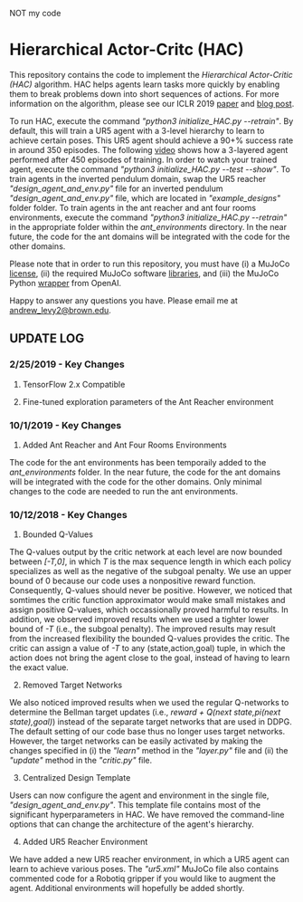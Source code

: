 NOT my code

# Hierarchical Actor-Critc (HAC)
This repository contains the code to implement the *Hierarchical Actor-Critic (HAC)* algorithm.  HAC helps agents learn tasks more quickly by enabling them to break problems down into short sequences of actions.  For more information on the algorithm, please see our ICLR 2019 [paper](https://openreview.net/pdf?id=ryzECoAcY7) and [blog post](http://bigai.cs.brown.edu/2019/09/03/hac.html).

To run HAC, execute the command *"python3 initialize_HAC.py --retrain"*.  By default, this will train a UR5 agent with a 3-level hierarchy to learn to achieve certain poses.  This UR5 agent should achieve a 90+% success rate in around 350 episodes.  The following [video](https://www.youtube.com/watch?v=R86Vs9Vb6Bc) shows how a 3-layered agent performed after 450 episodes of training.  In order to watch your trained agent, execute the command *"python3 initialize_HAC.py --test --show"*.  To train agents in the inverted pendulum domain, swap the UR5 reacher *"design_agent_and_env.py"* file for an inverted pendulum *"design_agent_and_env.py"* file, which are located in *"example_designs"* folder folder.  To train agents in the ant reacher and ant four rooms environments, execute the command *"python3 initialize_HAC.py --retrain"* in the appropriate folder within the *ant_environments* directory.  In the near future, the code for the ant domains will be integrated with the code for the other domains.

Please note that in order to run this repository, you must have (i) a MuJoCo [license](https://www.roboti.us/license.html), (ii) the required MuJoCo software [libraries](https://www.roboti.us/index.html), and (iii) the MuJoCo Python [wrapper](https://github.com/openai/mujoco-py) from OpenAI.  

Happy to answer any questions you have.  Please email me at andrew_levy2@brown.edu.

## UPDATE LOG

### 2/25/2019 - Key Changes

1. TensorFlow 2.x Compatible

2. Fine-tuned exploration parameters of the Ant Reacher environment

### 10/1/2019 - Key Changes

1.  Added Ant Reacher and Ant Four Rooms Environments

The code for the ant environments has been temporaily added to the *ant_environments* folder.  In the near future, the code for the ant domains will be integrated with the code for the other domains.  Only minimal changes to the code are needed to run the ant environments.

### 10/12/2018 - Key Changes
1.  Bounded Q-Values

The Q-values output by the critic network at each level are now bounded between *[-T,0]*, in which *T* is the max sequence length in which each policy specializes as well as the negative of the subgoal penalty.  We use an upper bound of 0 because our code uses a nonpositive reward function.  Consequently, Q-values should never be positive.  However, we noticed that somtimes the critic function approximator would make small mistakes and assign positive Q-values, which occassionally proved harmful to results.  In addition, we observed improved results when we used a tighter lower bound of *-T* (i.e., the subgoal penalty).  The improved results may result from the increased flexibility the bounded Q-values provides the critic.  The critic can assign a value of *-T* to any (state,action,goal) tuple, in which the action does not bring the agent close to the goal, instead of having to learn the exact value.

2.  Removed Target Networks

We also noticed improved results when we used the regular Q-networks to determine the Bellman target updates (i.e., *reward + Q(next state,pi(next state),goal)*) instead of the separate target networks that are used in DDPG.  The default setting of our code base thus no longer uses target networks.  However, the target networks can be easily activated by making the changes specified in (i) the *"learn"* method in the *"layer.py"* file and (ii) the *"update"* method in the *"critic.py"* file.  

3.  Centralized Design Template

Users can now configure the agent and environment in the single file, *"design_agent_and_env.py"*.  This template file contains most of the significant hyperparameters in HAC.  We have removed the command-line options that can change the architecture of the agent's hierarchy.

4.  Added UR5 Reacher Environment

We have added a new UR5 reacher environment, in which a UR5 agent can learn to achieve various poses.  The *"ur5.xml"* MuJoCo file also contains commented code for a Robotiq gripper if you would like to augment the agent.  Additional environments will hopefully be added shortly.  
